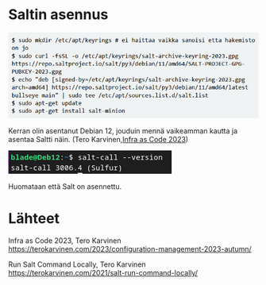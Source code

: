 # Saltin asennus

![img](./salt_asennus.png)  

Kerran olin asentanut Debian 12, jouduin mennä vaikeamman kautta ja asentaa Saltti näin. (Tero Karvinen,[Infra as Code 2023](https://terokarvinen.com/2023/configuration-management-2023-autumn/))  

![img](./version_salt.png)  

Huomataan että Salt on asennettu.

# Lähteet
Infra as Code 2023, Tero Karvinen
https://terokarvinen.com/2023/configuration-management-2023-autumn/

Run Salt Command Locally, Tero Karvinen
https://terokarvinen.com/2021/salt-run-command-locally/
